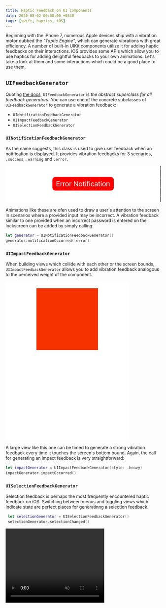 ```yaml
---
title: Haptic Feedback on UI Components
date: 2020-08-02 00:00:00 +0530
tags: [swift, haptics, iOS]
---
```


Beginning with the iPhone 7, numerous Apple devices ship with a vibration motor dubbed the _"Taptic Engine"_, which can generate vibrations with great efficiency. A number of built-in UIKit components utilize it for adding haptic feedbacks on their interactions. iOS provides some APIs which allow you to use haptics for adding delightful feedbacks to your own animations. Let's take a look at them and some interactions which could be a good place to use them.

## `UIFeedbackGenerator`

Quoting [the docs](https://developer.apple.com/documentation/uikit/uifeedbackgenerator), `UIFeedbackGenerator` is _the abstract superclass for all feedback generators._ You can use one of the concrete subclasses of `UIFeedbackGenerator` to generate a vibration feedback:

- `UINotificationFeedbackGenerator`
- `UIImpactFeedbackGenerator`
- `UISelectionFeedbackGenerator`

### `UINotificationFeedbackGenerator`

As the name suggests, this class is used to give user feedback when an notification is displayed. It provides vibration feedbacks for 3 scenarios, `.success`, `.warning` and `.error`.

![Error Animation](/assets/postAssets/errorKeyFrame.gif)

Animations like these are ofen used to draw a user's attention to the screen in scenarios where a provided input may be incorrect. A vibration feedback similar to one provided when an incorrect password is entered on the lockscreen can be added by simply calling:

```swift
let generator = UINotificationFeedbackGenerator()
generator.notificationOccurred(.error)
```

### `UIImpactFeedbackGenerator`

When building views which collide with each other or the screen bounds, `UIImpactFeedbackGenerator` allows you to add vibration feedback analogous to the perceived weight of the component. 

![Bounce Animation](/assets/postAssets/bounceanimation.gif)

A large view like this one can be timed to generate a strong vibration feedback every time it touches the screen's bottom bound. Again, the call for generating an impact feedback is very straightforward:

```swift
let impactGenerator = UIImpactFeedbackGenerator(style: .heavy)
impactGenerator.impactOccurred()
```

### `UISelectionFeedbackGenerator`

Selection feedback is perhaps the most frequently encountered haptic feedback on iOS. Switching between menus and toggling views which indicate state are perfect places for generatinng a selection feedback. 

```swift
 let selectionGenerator = UISelectionFeedbackGenerator()
 selectionGenerator.selectionChanged()
 ```
 <video width="320" height="240" autoplay loop muted playsinline>
  <source src="/assets/postAssets/iospicker.mov" type="video/mov" />
</video>